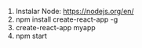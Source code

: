 1) Instalar Node:  https://nodejs.org/en/
2) npm install create-react-app -g
3) create-react-app myapp
4) npm start
